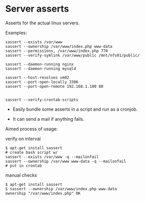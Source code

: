 # Server asserts

Asserts for the actual linux servers.


Examples:

	sassert --exists /var/www
	sassert --ownership /var/www/index.php www-data
	sassert --permissions, /var/www/index.php 770
	sassert --verify-symlink /var/www/public /mnt/nfs01/public/

	sassert --daemon-running nginx
	sassert --daemon-running mysqld

	sassert --host-resolves vm02
	sassert --port-open-locally 3306	
	sassert --port-open-remote 192.168.1.100 80


	sassert --verify-crontab-scripts


- Easily bundle some asserts in a script and run as a cronjob.

- It can send a mail if anything fails.


Aimed process of usage:

verify on interval

	$ apt-get install sassert
	# create bash script w/
	sassert --exists /var/www -q --mailonfail
	sassert --ownership /var/www www-data -q --mailonfail
	# put in crontab

manual checks

	$ apt-get install sassert
	$ sassert --ownership /var/www/index.php www-data
	ownership "/var/www/index.php" OK


